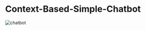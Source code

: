 # Context-Based-Simple-Chatbot

![chatbot](https://github.com/Aveiro11/Context-Based-Simple-Chatbot/assets/74791612/8d70f7e5-61a9-422f-8aea-fd510c0c0287)
